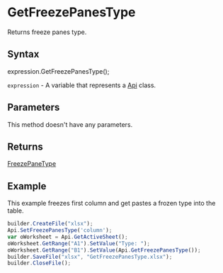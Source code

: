 # GetFreezePanesType

Returns freeze panes type.

## Syntax

expression.GetFreezePanesType();

`expression` - A variable that represents a [Api](../Api.md) class.

## Parameters

This method doesn't have any parameters.

## Returns

[FreezePaneType](../../../Enumerations/FreezePaneType.md)

## Example

This example freezes first column and get pastes a frozen type into the table.

```javascript
builder.CreateFile("xlsx");
Api.SetFreezePanesType('column');
var oWorksheet = Api.GetActiveSheet();
oWorksheet.GetRange("A1").SetValue("Type: ");
oWorksheet.GetRange("B1").SetValue(Api.GetFreezePanesType());
builder.SaveFile("xlsx", "GetFreezePanesType.xlsx");
builder.CloseFile();
```